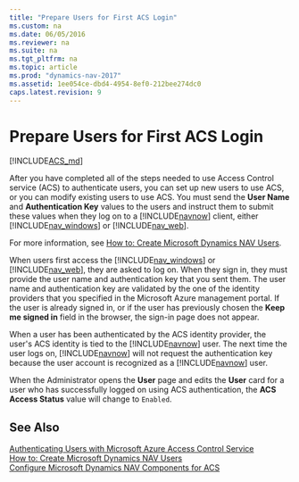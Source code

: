 ```yaml
---
title: "Prepare Users for First ACS Login"
ms.custom: na
ms.date: 06/05/2016
ms.reviewer: na
ms.suite: na
ms.tgt_pltfrm: na
ms.topic: article
ms.prod: "dynamics-nav-2017"
ms.assetid: 1ee054ce-dbd4-4954-8ef0-212bee274dc0
caps.latest.revision: 9
---
```

# Prepare Users for First ACS Login

[!INCLUDE[ACS_md](includes/ACS_md.md)]

After you have completed all of the steps needed to use Access Control service \(ACS\) to authenticate users, you can set up new users to use ACS, or you can modify existing users to use ACS. You must send the **User Name** and **Authentication Key** values to the users and instruct them to submit these values when they log on to a [!INCLUDE[navnow](includes/navnow_md.md)] client, either [!INCLUDE[nav_windows](includes/nav_windows_md.md)] or [!INCLUDE[nav_web](includes/nav_web_md.md)].  
  
 For more information, see [How to: Create Microsoft Dynamics NAV Users](How-to--Create-Microsoft-Dynamics-NAV-Users.md).  
  
 When users first access the [!INCLUDE[nav_windows](includes/nav_windows_md.md)] or [!INCLUDE[nav_web](includes/nav_web_md.md)], they are asked to log on. When they sign in, they must provide the user name and authentication key that you sent them. The user name and authentication key are validated by the one of the identity providers that you specified in the Microsoft Azure management portal. If the user is already signed in, or if the user has previously chosen the **Keep me signed in** field in the browser, the sign-in page does not appear.  
  
 When a user has been authenticated by the ACS identity provider, the user's ACS identity is tied to the [!INCLUDE[navnow](includes/navnow_md.md)] user. The next time the user logs on, [!INCLUDE[navnow](includes/navnow_md.md)] will not request the authentication key because the user account is recognized as a [!INCLUDE[navnow](includes/navnow_md.md)] user.  
  
 When the Administrator opens the **User** page and edits the **User** card for a user who has successfully logged on using ACS authentication, the **ACS Access Status** value will change to `Enabled`.  
  
## See Also  
 [Authenticating Users with Microsoft Azure Access Control Service](Authenticating-Users-with-Microsoft-Azure-Access-Control-Service.md)   
 [How to: Create Microsoft Dynamics NAV Users](How-to--Create-Microsoft-Dynamics-NAV-Users.md)   
 [Configure Microsoft Dynamics NAV Components for ACS](Configure-Microsoft-Dynamics-NAV-Components-for-ACS.md)